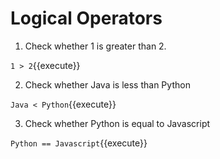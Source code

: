 # Logical Operators

1. Check whether 1 is greater than 2.

`1 > 2`{{execute}}

2. Check whether Java is less than Python

`Java < Python`{{execute}}

3. Check whether Python is equal to Javascript

`Python == Javascript`{{execute}}